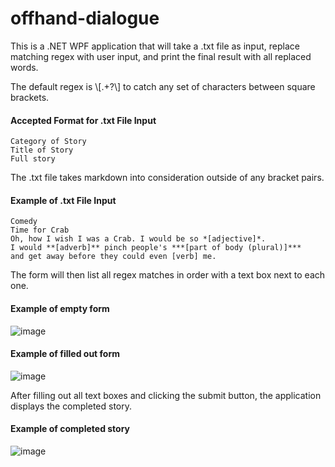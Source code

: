 # offhand-dialogue

This is a .NET WPF application that will take a .txt file as input, replace matching regex with user input, and print the final result with all replaced words.

The default regex is \\[.+?\\] to catch any set of characters between square brackets.  

#### Accepted Format for .txt File Input  
```
Category of Story  
Title of Story  
Full story  
```
The .txt file takes markdown into consideration outside of any bracket pairs.

#### Example of .txt File Input  
```
Comedy
Time for Crab
Oh, how I wish I was a Crab. I would be so *[adjective]*. 
I would **[adverb]** pinch people's ***[part of body (plural)]*** 
and get away before they could even [verb] me. 
```

The form will then list all regex matches in order with a text box next to each one.  

#### Example of empty form  
![image](https://user-images.githubusercontent.com/70172268/191091703-a9f6f9a9-ccf9-4fb9-96ad-22230c32ca98.png)

#### Example of filled out form  
![image](https://user-images.githubusercontent.com/70172268/191092192-f2b6c718-53c6-45f8-b8f6-10a874c7f5b3.png)

After filling out all text boxes and clicking the submit button, the application displays the completed story.

#### Example of completed story
![image](https://user-images.githubusercontent.com/70172268/191851056-853b42da-24d7-4f1b-827d-e98a0b5e4540.png)
